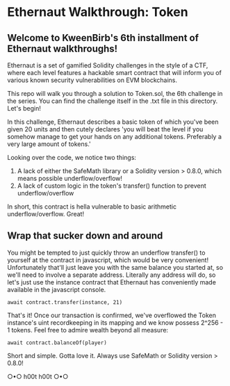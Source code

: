 # Ethernaut Walkthrough: Token
## Welcome to KweenBirb's 6th installment of Ethernaut walkthroughs! 

Ethernaut is a set of gamified Solidity challenges in the style of a CTF, where each level features a hackable smart contract that will inform you of various known security vulnerabilities on EVM blockchains.

This repo will walk you through a solution to Token.sol, the 6th challenge in the series. You can find the challenge itself in the .txt file in this directory. Let's begin!

In this challenge, Ethernaut describes a basic token of which you've been given 20 units and then cutely declares 'you will beat the level if you somehow manage to get your hands on any additional tokens. Preferably a very large amount of tokens.'

Looking over the code, we notice two things:
1. A lack of either the SafeMath library or a Solidity version > 0.8.0, which means possible underflow/overflow!
2. A lack of custom logic in the token's transfer() function to prevent underflow/overflow

In short, this contract is hella vulnerable to basic arithmetic underflow/overflow. Great!

## Wrap that sucker down and around

You might be tempted to just quickly throw an underflow transfer() to yourself at the contract in javascript, which would be very convenient! Unfortunately that'll just leave you with the same balance you started at, so we'll need to involve a separate address. Literally any address will do, so let's just use the instance contract that Ethernaut has conveniently made available in the javascript console.

```await contract.transfer(instance, 21)```

That's it! Once our transaction is confirmed, we've overflowed the Token instance's uint recordkeeping in its mapping and we know possess 2^256 - 1 tokens. Feel free to admire wealth beyond all measure:

```await contract.balanceOf(player)```

Short and simple. Gotta love it. Always use SafeMath or Solidity version > 0.8.0!

○•○ h00t h00t ○•○
